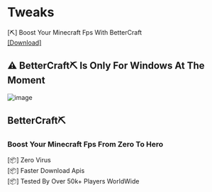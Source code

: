 # Tweaks
[⛏️] Boost Your Minecraft Fps With BetterCraft \
<a href="https://github.com/BetterCraft/Tweaks/releases" download>[Download]</a>

## ⚠️ BetterCraft⛏️ Is Only For Windows At The Moment
![image](https://hypixel.net/attachments/tumblr_c67c0c899c4a514a520409e8112b59cf_53adee4c_640-gif.1751116/)

## BetterCraft⛏️
### Boost Your Minecraft Fps From Zero To Hero

[📦] Zero Virus \
[📦] Faster Download Apis \
[📦] Tested By Over 50k+ Players WorldWide
